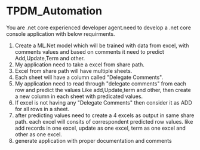 # TPDM_Automation


You are .net core experienced developer agent.need to develop a .net core console application with below requirments.

1. Create a ML.Net model which will be trained with data from excel, with comments values and based on comments it need to predict Add,Update,Term and other.
2. My application need to take a excel from share path.
3. Excel from share path will have multiple sheets.
4. Each sheet will have a column called "Delegate Comments". 
5. My application need to read through "delegate comments" from each row and predict the values Like add,Update,term and other, then create a new column in each sheet with predicated values.
6. If excel is not having any "Delegate Comments" then consider it as ADD for all rows in a sheet.
7. after predicting values need to create a 4 excels as output in same share path. each excel will consits of correspondent predicted row values. like add records in one excel, update as one excel, term as one excel and other as one excel.
8. generate application with proper documentation and comments
